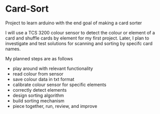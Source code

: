 # Card-Sort
Project to learn arduino with the end goal of making a card sorter

I will use a TCS 3200 colour sensor to detect the colour or element of a card and shuffle cards by element for my first project. Later, I plan to investigate and test solutions for scanning and sorting by specifc card names.

My planned steps are as follows
  * play around with relevant functionality
  * read colour from sensor
  * save colour data in txt format
  * calibrate colour sensor for specific elements
  * correctly detect elements
  * design sorting algorithm
  * build sorting mechanism
  * piece together, run, review, and improve
